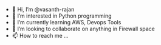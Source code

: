 - 👋 Hi, I’m @vasanth-rajan
- 👀 I’m interested in Python programming
- 🌱 I’m currently learning AWS, Devops Tools
- 💞️ I’m looking to collaborate on anything in Firewall space
- 📫 How to reach me ...

<!---
vasanth-rajan/vasanth-rajan is a ✨ special ✨ repository because its `README.md` (this file) appears on your GitHub profile.
You can click the Preview link to take a look at your changes.
--->
